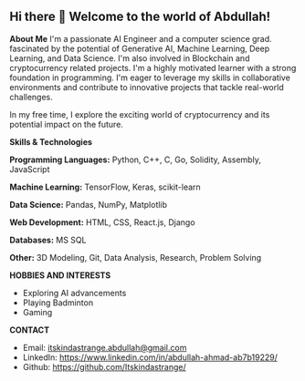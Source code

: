 ## Hi there 👋 Welcome to the world of Abdullah!



**About Me**
I'm a passionate AI Engineer and a computer science grad. fascinated by the potential of Generative AI, Machine Learning, Deep Learning, and Data Science. I'm also involved in Blockchain and cryptocurrency related projects. I'm a highly motivated learner with a strong foundation in programming. I'm eager to leverage my skills in collaborative environments and contribute to innovative projects that tackle real-world challenges.  

In my free time, I explore the exciting world of cryptocurrency and its potential impact on the future. 

**Skills & Technologies**

**Programming Languages:** Python, C++, C, Go, Solidity, Assembly, JavaScript

**Machine Learning:** TensorFlow, Keras, scikit-learn

**Data Science:** Pandas, NumPy, Matplotlib

**Web Development:** HTML, CSS, React.js, Django

**Databases:** MS SQL

**Other:** 3D Modeling, Git, Data Analysis, Research, Problem Solving

**HOBBIES AND INTERESTS**

* Exploring AI advancements
* Playing Badminton
* Gaming

**CONTACT**

* Email: itskindastrange.abdullah@gmail.com
* LinkedIn:  https://www.linkedin.com/in/abdullah-ahmad-ab7b19229/
* Github: https://github.com/Itskindastrange/

 

<!--
**Itskindastrange/itskindastrange** is a ✨ _special_ ✨ repository because its `README.md` (this file) appears on your GitHub profile.

Here are some ideas to get you started:

- 🔭 I’m currently working on ...
- 🌱 I’m currently learning ...
- 👯 I’m looking to collaborate on ...
- 🤔 I’m looking for help with ...
- 💬 Ask me about ...
- 📫 How to reach me: ...
- 😄 Pronouns: ...
- ⚡ Fun fact: ...
-->
